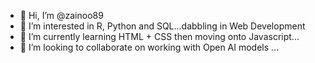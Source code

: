 - 👋 Hi, I’m @zainoo89
- 👀 I’m interested in R, Python and SQL...dabbling in Web Development
- 🌱 I’m currently learning HTML + CSS then moving onto Javascript...
- 💞️ I’m looking to collaborate on working with Open AI models ...
